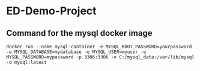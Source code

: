 # ED-Demo-Project

## Command for the mysql docker image
```docker run --name mysql-container -e MYSQL_ROOT_PASSWORD=yourpassword -e MYSQL_DATABASE=mydatabase -e MYSQL_USER=myuser -e MYSQL_PASSWORD=mypassword -p 3306:3306 -v C:/mysql_data:/var/lib/mysql -d mysql:latest```
